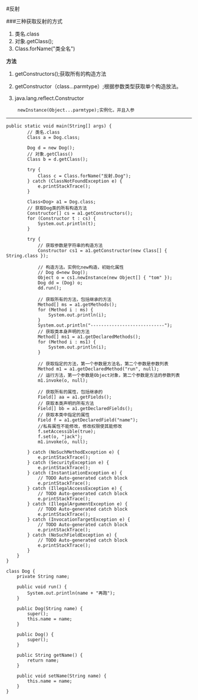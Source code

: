#反射

###三种获取反射的方式

1. 类名.class
2. 对象.getClass();
3. Class.forName("类全名")

**方法**

1. getConstructors();获取所有的构造方法

1. getConstructor（class...parmtype）;根据参数类型获取单个构造放法。

1. java.lang.reflect.Constructor
    
        newInstance(Object...parmtype);实例化，并且入参
    

----------
    
    public static void main(String[] args) {
    		// 类名.class
    		Class a = Dog.class;
    
    		Dog d = new Dog();
    		// 对象.getClass()
    		Class b = d.getClass();
    
    		try {
    			Class c = Class.forName("反射.Dog");
    		} catch (ClassNotFoundException e) {
    			e.printStackTrace();
    		}
    
    		Class<Dog> a1 = Dog.class;
    		// 获取Dog类的所有构造方法
    		Constructor[] cs = a1.getConstructors();
    		for (Constructor t : cs) {
    			System.out.println(t);
    		}
    
    		try {
    			// 获取参数是字符串的构造方法
    			Constructor cs1 = a1.getConstructor(new Class[] { String.class });
    
    			// 构造方法。实例化new构造，初始化属性
    			// Dog d=new Dog();
    			Object o = cs1.newInstance(new Object[] { "tom" });
    			Dog dd = (Dog) o;
    			dd.run();
    
    			// 获取所有的方法，包括继承的方法
    			Method[] ms = a1.getMethods();
    			for (Method i : ms) {
    				System.out.println(i);
    			}
    			System.out.println("----------------------------");
    			// 获取类本身声明的方法
    			Method[] ms1 = a1.getDeclaredMethods();
    			for (Method i : ms1) {
    				System.out.println(i);
    			}
    
    			// 获取指定的方法，第一个参数是方法名，第二个参数是参数列表
    			Method m1 = a1.getDeclaredMethod("run", null);
    			// 运行方法，第一个参数是Object对象，第二个参数是方法的参数列表
    			m1.invoke(o, null);
    
    			// 获取所有的属性，包括继承的
    			Field[] aa = a1.getFields();
    			// 获取本类声明的所有方法
    			Field[] bb = a1.getDeclaredFields();
    			// 获取本类中指定的属性
    			Field f = a1.getDeclaredField("name");
    			//私有属性不能修改，修改权限使其能修改
    			f.setAccessible(true);
    			f.set(o, "jack");
    			m1.invoke(o, null);
    
    		} catch (NoSuchMethodException e) {
    			e.printStackTrace();
    		} catch (SecurityException e) {
    			e.printStackTrace();
    		} catch (InstantiationException e) {
    			// TODO Auto-generated catch block
    			e.printStackTrace();
    		} catch (IllegalAccessException e) {
    			// TODO Auto-generated catch block
    			e.printStackTrace();
    		} catch (IllegalArgumentException e) {
    			// TODO Auto-generated catch block
    			e.printStackTrace();
    		} catch (InvocationTargetException e) {
    			// TODO Auto-generated catch block
    			e.printStackTrace();
    		} catch (NoSuchFieldException e) {
    			// TODO Auto-generated catch block
    			e.printStackTrace();
    		}
    	}
    }
    
    class Dog {
    	private String name;
    
    	public void run() {
    		System.out.println(name + "再跑");
    	}
    
    	public Dog(String name) {
    		super();
    		this.name = name;
    	}
    
    	public Dog() {
    		super();
    	}
    
    	public String getName() {
    		return name;
    	}
    
    	public void setName(String name) {
    		this.name = name;
    	}
    }